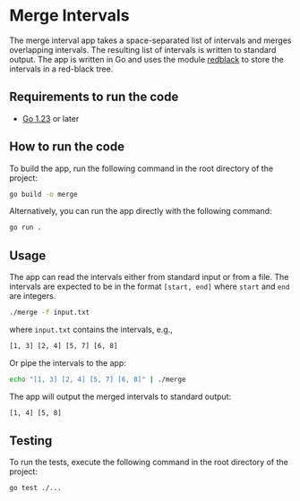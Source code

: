 # Merge Intervals

The merge interval app takes a space-separated list of intervals and merges overlapping intervals. The resulting list of intervals is written to standard output.
The app is written in Go and uses the module [redblack](github.com/gregorgebhardt/redblack) to store the intervals in a red-black tree.

## Requirements to run the code

- [Go 1.23](go.dev/dl) or later

## How to run the code

To build the app, run the following command in the root directory of the project:

```bash
go build -o merge
```

Alternatively, you can run the app directly with the following command:

```bash
go run .
```

## Usage

The app can read the intervals either from standard input or from a file. The intervals are expected to be in the format `[start, end]` where `start` and `end` are integers.

```bash
./merge -f input.txt
```
where `input.txt` contains the intervals, e.g.,
```txt
[1, 3] [2, 4] [5, 7] [6, 8]
```

Or pipe the intervals to the app:

```bash
echo "[1, 3] [2, 4] [5, 7] [6, 8]" | ./merge
```

The app will output the merged intervals to standard output:

```txt
[1, 4] [5, 8]
```

## Testing

To run the tests, execute the following command in the root directory of the project:

```bash
go test ./...
```
